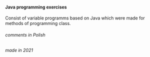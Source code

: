 #### Java programming exercises
Consist of variable programms based on Java which were made for methods of programming class.

###### comments in Polish

###### made in 2021
